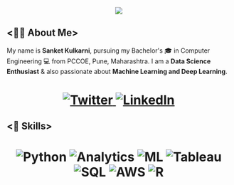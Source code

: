 <!-- Typing SVG by DenverCoder1 - https://github.com/DenverCoder1/readme-typing-svg -->
<p align="center">
<!--   <a href="https://github.com/DenverCoder1/readme-typing-svg"> -->
    <img src="https://readme-typing-svg.herokuapp.com?color=E22FE4&width=400&height=50&lines=Welcome+to+Sanket+Kulkarni's+profile;Nice+To+Meet+You+...&center=true"></a>

</p>

## <👨‍💻 About Me>

My name is **Sanket Kulkarni**, pursuing my Bachelor's 🎓 in Computer Engineering 💻 from PCCOE, Pune, Maharashtra. I am a **Data Science Enthusiast** & also passionate about **Machine Learning and Deep Learning**. 

<h1 align = "center">
  
<a href="https://twitter.com/Omkarstwts" target="_blank"><img alt="Twitter" title="Twitter" src="https://img.shields.io/badge/-Twitter-1DA1F2?style=for-the-badge&logo=twitter&logoColor=white"/>
</a> <a href="https://www.linkedin.com/in/sanket-kulkarni-/" target="_blank"><img alt="LinkedIn" title="LinkedIn" src="https://img.shields.io/badge/LinkedIn-%230077B5.svg?&style=for-the-badge&logo=linkedin&logoColor=white"/>
</a>

</h1>

## <🔩 Skills>  
<h1 align = "center">

![Python](https://img.shields.io/badge/-Python-blue?style=for-the-badge&logo=python&logoColor=white)
![Analytics](https://img.shields.io/badge/-Analytics-d9534f?style=for-the-badge&logo=analytics&logoColor=white)
![ML](https://img.shields.io/badge/-ML-1572B6?style=for-the-badge&logo=ML&logoColor=white)
![Tableau](https://img.shields.io/badge/-tableau-0db7ed?style=for-the-badge&logo=tableau&logoColor=white)
![SQL](https://img.shields.io/badge/-SQL-3970e4?style=for-the-badge&logo=SQL&logoColor=white)
![AWS](https://img.shields.io/badge/-AWS-0db7ed?style=for-the-badge&logo=AWS&logoColor=white)
![R](https://img.shields.io/badge/-R-F1502F?style=for-the-badge&logo=R&logoColor=white)
</h1>
<!--
**Sanketkulkarni99603/Sanketkulkarni99603** is a ✨ _special_ ✨ repository because its `README.md` (this file) appears on your GitHub profile.

Here are some ideas to get you started:

- 🔭 I’m currently working on ...
- 🌱 I’m currently learning ...
- 👯 I’m looking to collaborate on ...
- 🤔 I’m looking for help with ...
- 💬 Ask me about ...
- 📫 How to reach me: ...
- 😄 Pronouns: ...
- ⚡ Fun fact: ...
-->
